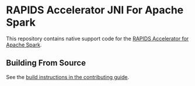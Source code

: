 # RAPIDS Accelerator JNI For Apache Spark

This repository contains native support code for the
[RAPIDS Accelerator for Apache Spark](https://github.com/NVIDIA/spark-rapids).

## Building From Source








See the [build instructions in the contributing guide](CONTRIBUTING.md#building-from-source).

